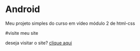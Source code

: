 # Android
Meu projeto simples do curso em vídeo módulo 2 de html-css


#visite meu site

deseja visitar o site? [clique aqui](https://megelado.github.io/Android/)

